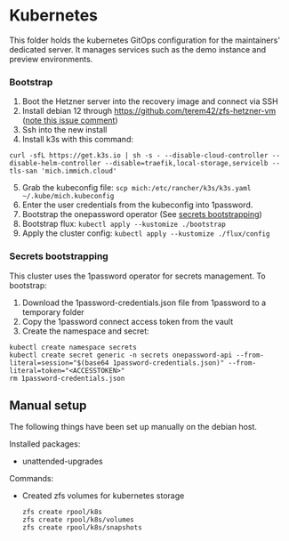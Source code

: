 # Kubernetes

This folder holds the kubernetes GitOps configuration for the maintainers' dedicated server.
It manages services such as the demo instance and preview environments.

### Bootstrap

1. Boot the Hetzner server into the recovery image and connect via SSH
1. Install debian 12 through https://github.com/terem42/zfs-hetzner-vm ([note this issue comment](https://github.com/terem42/zfs-hetzner-vm/issues/69#issuecomment-1879991824))
1. Ssh into the new install
1. Install k3s with this command:

```
curl -sfL https://get.k3s.io | sh -s - --disable-cloud-controller --disable-helm-controller --disable=traefik,local-storage,servicelb --tls-san 'mich.immich.cloud'
```

5. Grab the kubeconfig file:
`scp mich:/etc/rancher/k3s/k3s.yaml ~/.kube/mich.kubeconfig`
1. Enter the user credentials from the kubeconfig into 1password.
1. Bootstrap the onepassword operator (See [secrets bootstrapping](#secrets-bootstrapping))
1. Bootstrap flux: `kubectl apply --kustomize ./bootstrap`
1. Apply the cluster config: `kubectl apply --kustomize ./flux/config`

### Secrets bootstrapping

This cluster uses the 1password operator for secrets management. To bootstrap:

1. Download the 1password-credentials.json file from 1password to a temporary folder
2. Copy the 1password connect access token from the vault
3. Create the namespace and secret:

```
kubectl create namespace secrets
kubectl create secret generic -n secrets onepassword-api --from-literal=session="$(base64 1password-credentials.json)" --from-literal=token="<ACCESSTOKEN>"
rm 1password-credentials.json
```

## Manual setup

The following things have been set up manually on the debian host.

Installed packages:

- unattended-upgrades

Commands:

- Created zfs volumes for kubernetes storage
  ```
  zfs create rpool/k8s
  zfs create rpool/k8s/volumes
  zfs create rpool/k8s/snapshots
  ```
